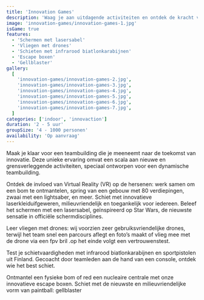 ```yaml
---
title: 'Innovation Games'
description: 'Waag je aan uitdagende activiteiten en ontdek de kracht van innovatie in teambuilding'
image: 'innovation-games/innovation-games-1.jpg'
isGame: true
features:
  - 'Schermen met lasersabel'
  - 'Vliegen met drones'
  - 'Schieten met infrarood biatlonkarabijnen'
  - 'Escape boxen'
  - 'Gellblaster'
gallery:
  [
    'innovation-games/innovation-games-2.jpg',
    'innovation-games/innovation-games-3.jpg',
    'innovation-games/innovation-games-4.jpg',
    'innovation-games/innovation-games-5.jpg',
    'innovation-games/innovation-games-6.jpg',
    'innovation-games/innovation-games-7.jpg',
  ]
categories: ['indoor', 'innovaction']
duration: '2 - 5 uur'
groupSize: '4 - 1000 personen'
availability: 'Op aanvraag'
---
```


Maak je klaar voor een teambuilding die je meeneemt naar de toekomst van innovatie. Deze unieke ervaring omvat een scala aan nieuwe en grensverleggende activiteiten, speciaal ontworpen voor een dynamische teambuilding.

Ontdek de invloed van Virtual Reality (VR) op de hersenen: werk samen om een bom te ontmantelen, spring van een gebouw met 80 verdiepingen, zwaai met een lightsaber, en meer.
Schiet met innovatieve laserkleiduifgeweren, milieuvriendelijk en toegankelijk voor iedereen.
Beleef het schermen met een lasersabel, geïnspireerd op Star Wars, de nieuwste sensatie in officiële schermdisciplines.

Leer vliegen met drones: wij voorzien zeer gebruiksvriendelijke drones, terwijl het team snel een parcours aflegt en foto’s maakt of vlieg mee met de drone via een fpv bril .op het einde volgt een vertrouwenstest.

Test je schietvaardigheden met infrarood biatlonkarabijnen en sportpistolen uit Finland. Gecoacht door teamleden aan de hand van een console, ontdek wie het best schiet.

Ontmantel een fysieke bom of red een nucleaire centrale met onze innovatieve escape boxen.
Schiet met de nieuwste en milieuvriendelijke vorm van paintball: gellblaster
